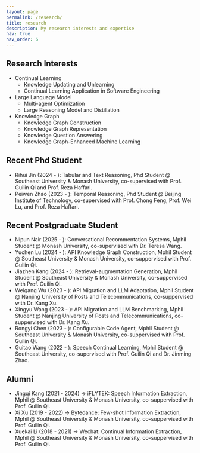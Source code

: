 ```yaml
---
layout: page
permalink: /research/
title: research
description: My research interests and expertise
nav: true
nav_order: 6
---
```


## Research Interests
- Continual Learning
    - Knowledge Updating and Unlearning
    - Continual Learning Application in Software Engineering
- Large Language Model
    - Multi-agent Optimization
    - Large Reasoning Model and Distillation
- Knowledge Graph
    - Knowledge Graph Construction
    - Knowledge Graph Representation
    - Knowledge Question Answering
    - Knowledge Graph-Enhanced Machine Learning

## Recent Phd Student
- Rihui Jin (2024 - ): Tabular and Text Reasoning, Phd Student @ Southeast University & Monash University, co-supervised with Prof. Guilin Qi and Prof. Reza Haffari.
- Peiwen Zhao (2023 - ): Temporal Reasoning, Phd Student @ Beijing Institute of Technology, co-supervised with Prof. Chong Feng, Prof. Wei Lu, and Prof. Reza Haffari.


## Recent Postgraduate Student
- Nipun Nair (2025 - ): Conversational Recommentation Systems, Mphil Student @ Monash University, co-supervised with Dr. Teresa Wang.
- Yuchen Lu (2024 - ): API Knowledge Graph Construction, Mphil Student @ Southeast University & Monash University, co-suppervised with Prof. Guilin Qi.
- Jiazhen Kang (2024 - ): Retrieval-augmentation Generation, Mphil Student @ Southeast University & Monash University, co-suppervised with Prof. Guilin Qi.
- Weigang Wu (2023 - ): API Migration and LLM Adaptation, Mphil Student @ Nanjing University of Posts and Telecommunications, co-suppervised with Dr. Kang Xu.
- Xingyu Wang (2023 - ): API Migration and LLM Benchmarking, Mphil Student @ Nanjing University of Posts and Telecommunications, co-suppervised with Dr. Kang Xu.
- Rongyi Chen (2023 - ): Configurable Code Agent, Mphil Student @ Southeast University & Monash University, co-suppervised with Prof. Guilin Qi.
- Guitao Wang (2022 - ): Speech Continual Learning, Mphil Student @ Southeast University, co-supervised with Prof. Guilin Qi and Dr. Jinming Zhao.

## Alumni
- Jingqi Kang (2021 - 2024) -> iFLYTEK: Speech Information Extraction, Mphil @ Southeast University & Monash University, co-suppervised with Prof. Guilin Qi.
- Xi Xu (2019 - 2022) -> Bytedance: Few-shot Information Extraction, Mphil @ Southeast University & Monash University, co-suppervised with Prof. Guilin Qi.
- Xuekai Li (2018 - 2021) -> Wechat: Continual Information Extraction, Mphil @ Southeast University & Monash University, co-suppervised with Prof. Guilin Qi.